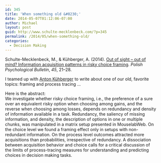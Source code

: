 ```yaml
---
id: 345
title: 'When something old &#8230;'
date: 2014-05-07T01:12:06-07:00
author: Michael
layout: post
guid: http://www.schulte-mecklenbeck.com/?p=345
permalink: /2014/05/when-something-old/
categories:
  - Decision Making
---
```

<p class="p1">
  Schulte-Mecklenbeck, M., & Kühberger, A. (2014). <a href="http://www.schulte-mecklenbeck.com/wp-content/uploads//2014/05/Schulte-Mecklenbeck2014.pdf">Out of sight – out of mind? Information acquisition patterns in risky choice framing</a>. <i>Polish Psychological Bulletin</i>, <i>45</i>, 21–28.
</p>

<p class="p1">
  I teamed up with <a href="http://www.uni-salzburg.at/index.php?id=29678">Anton Kühberger</a> to write about one of our old, favorite topics: framing and process tracing &#8230;
</p>

<p class="p1">
  Here is the abstract:<br /> We investigate whether risky choice framing, i.e., the preference of a sure over an equivalent risky option when choosing among gains, and the reverse when choosing among losses, depends on redundancy and density of information available in a task. Redundancy, the saliency of missing information, and density, the description of options in one or multiple chunks, was manipulated in a matrix setup presented in MouselabWeb. On the choice level we found a framing effect only in setups with non-redundant information. On the process level outcomes attracted more acquisitions than probabilities, irrespective of redundancy. A dissociation between acquisition behavior and choice calls for a critical discussion of the limits of process-tracing measures for understanding and predicting choices in decision making tasks.
</p>

<p class="p1">